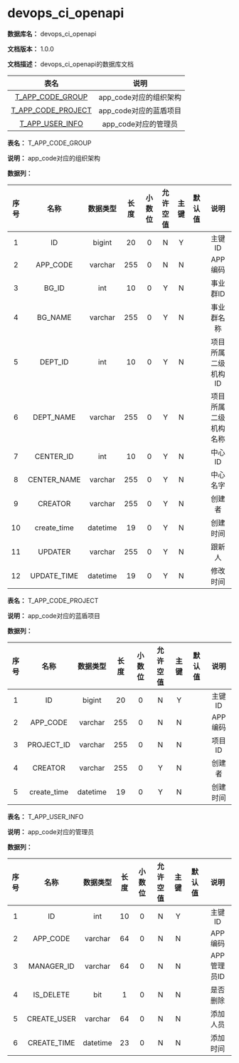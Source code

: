 # devops\_ci\_openapi

**数据库名：** devops\_ci\_openapi

**文档版本：** 1.0.0

**文档描述：** devops\_ci\_openapi的数据库文档

|                          表名                          |        说明        |
| :--------------------------------------------------: | :--------------: |
|  [T\_APP\_CODE\_GROUP](../DB-doc/broken-reference/)  | app\_code对应的组织架构 |
| [T\_APP\_CODE\_PROJECT](../DB-doc/broken-reference/) | app\_code对应的蓝盾项目 |
|   [T\_APP\_USER\_INFO](../DB-doc/broken-reference/)  |  app\_code对应的管理员 |

**表名：** T\_APP\_CODE\_GROUP

**说明：** app\_code对应的组织架构

**数据列：**

|  序号 |      名称      |   数据类型   |  长度 | 小数位 | 允许空值 |  主键 | 默认值 |     说明     |
| :-: | :----------: | :------: | :-: | :-: | :--: | :-: | :-: | :--------: |
|  1  |      ID      |  bigint  |  20 |  0  |   N  |  Y  |     |    主键ID    |
|  2  |   APP\_CODE  |  varchar | 255 |  0  |   N  |  N  |     |    APP编码   |
|  3  |    BG\_ID    |    int   |  10 |  0  |   Y  |  N  |     |    事业群ID   |
|  4  |   BG\_NAME   |  varchar | 255 |  0  |   Y  |  N  |     |    事业群名称   |
|  5  |   DEPT\_ID   |    int   |  10 |  0  |   Y  |  N  |     | 项目所属二级机构ID |
|  6  |  DEPT\_NAME  |  varchar | 255 |  0  |   Y  |  N  |     | 项目所属二级机构名称 |
|  7  |  CENTER\_ID  |    int   |  10 |  0  |   Y  |  N  |     |    中心ID    |
|  8  | CENTER\_NAME |  varchar | 255 |  0  |   Y  |  N  |     |    中心名字    |
|  9  |    CREATOR   |  varchar | 255 |  0  |   Y  |  N  |     |     创建者    |
|  10 | create\_time | datetime |  19 |  0  |   Y  |  N  |     |    创建时间    |
|  11 |    UPDATER   |  varchar | 255 |  0  |   Y  |  N  |     |     跟新人    |
|  12 | UPDATE\_TIME | datetime |  19 |  0  |   Y  |  N  |     |    修改时间    |

**表名：** T\_APP\_CODE\_PROJECT

**说明：** app\_code对应的蓝盾项目

**数据列：**

|  序号 |      名称      |   数据类型   |  长度 | 小数位 | 允许空值 |  主键 | 默认值 |   说明  |
| :-: | :----------: | :------: | :-: | :-: | :--: | :-: | :-: | :---: |
|  1  |      ID      |  bigint  |  20 |  0  |   N  |  Y  |     |  主键ID |
|  2  |   APP\_CODE  |  varchar | 255 |  0  |   N  |  N  |     | APP编码 |
|  3  |  PROJECT\_ID |  varchar | 255 |  0  |   N  |  N  |     |  项目ID |
|  4  |    CREATOR   |  varchar | 255 |  0  |   Y  |  N  |     |  创建者  |
|  5  | create\_time | datetime |  19 |  0  |   Y  |  N  |     |  创建时间 |

**表名：** T\_APP\_USER\_INFO

**说明：** app\_code对应的管理员

**数据列：**

|  序号 |      名称      |   数据类型   |  长度 | 小数位 | 允许空值 |  主键 | 默认值 |    说明    |
| :-: | :----------: | :------: | :-: | :-: | :--: | :-: | :-: | :------: |
|  1  |      ID      |    int   |  10 |  0  |   N  |  Y  |     |   主键ID   |
|  2  |   APP\_CODE  |  varchar |  64 |  0  |   N  |  N  |     |   APP编码  |
|  3  |  MANAGER\_ID |  varchar |  64 |  0  |   N  |  N  |     | APP管理员ID |
|  4  |  IS\_DELETE  |    bit   |  1  |  0  |   N  |  N  |     |   是否删除   |
|  5  | CREATE\_USER |  varchar |  64 |  0  |   N  |  N  |     |   添加人员   |
|  6  | CREATE\_TIME | datetime |  23 |  0  |   N  |  N  |     |   添加时间   |
